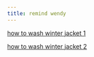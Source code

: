 ```yaml
---
title: remind wendy
---
```



[how to wash winter jacket 1](https://zhuanlan.zhihu.com/p/32366613)

[how to wash winter jacket 2](https://www.bilibili.com/video/av33591938/)